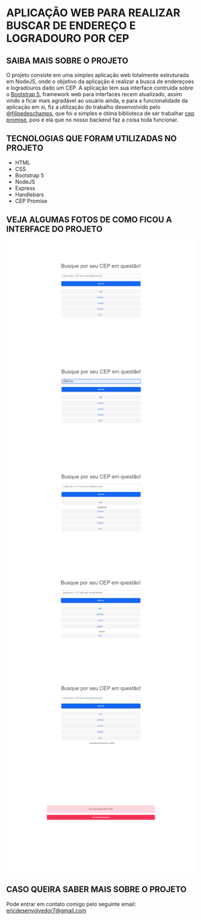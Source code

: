 # APLICAÇÃO WEB PARA REALIZAR BUSCAR DE ENDEREÇO E LOGRADOURO POR CEP

## SAIBA MAIS SOBRE O PROJETO

O projeto consiste em uma simples aplicação web totalmente estruturada em NodeJS, onde o objetivo da aplicação é realizar a busca de endereçoes e logradouros dado um CEP. A aplicação tem sua interface contruida sobre o [Bootstrap 5](https://mdbootstrap.com/docs/standard/bootstrap-5/), framework web para interfaces recem atualizado, assim vindo a ficar mais agradável ao usuário ainda, e para a funcionalidade da aplicação em si, fiz a utilização do trabalho desenvolvido pelo @[filipedeschamps](https://github.com/filipedeschamps), que foi a simples e ótima biblioteca de ser trabalhar [cep promise](https://github.com/filipedeschamps/cep-promise), pois é ela que no nosso backend faz a coisa toda funcionar.

## TECNOLOGIAS QUE FORAM UTILIZADAS NO PROJETO
* HTML
* CSS
* Bootstrap 5
* NodeJS
* Express
* Handlebars
* CEP Promise

## VEJA ALGUMAS FOTOS DE COMO FICOU A INTERFACE DO PROJETO

![Print 1 da aplicação](https://github.com/ericrodriguesfer/utilities-readme/blob/master/buscador-cep/img-1.png)
![Print 2 da aplicação](https://github.com/ericrodriguesfer/utilities-readme/blob/master/buscador-cep/img-2.png)
![Print 3 da aplicação](https://github.com/ericrodriguesfer/utilities-readme/blob/master/buscador-cep/img-3.png)
![Print 4 da aplicação](https://github.com/ericrodriguesfer/utilities-readme/blob/master/buscador-cep/img-4.png)
![Print 5 da aplicação](https://github.com/ericrodriguesfer/utilities-readme/blob/master/buscador-cep/img-5.png)
![Print 6 da aplicação](https://github.com/ericrodriguesfer/utilities-readme/blob/master/buscador-cep/img-6.png)

## CASO QUEIRA SABER MAIS SOBRE O PROJETO

Pode entrar em contato comigo pelo seguinte email: ericdesenvolvedor7@gmail.com

